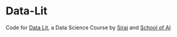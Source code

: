 # Data-Lit
Code for [Data Lit](https://www.theschool.ai/courses/data-lit/), a Data Science Course by [Siraj](https://github.com/llSourcell) and [School of AI](https://www.theschool.ai/)
